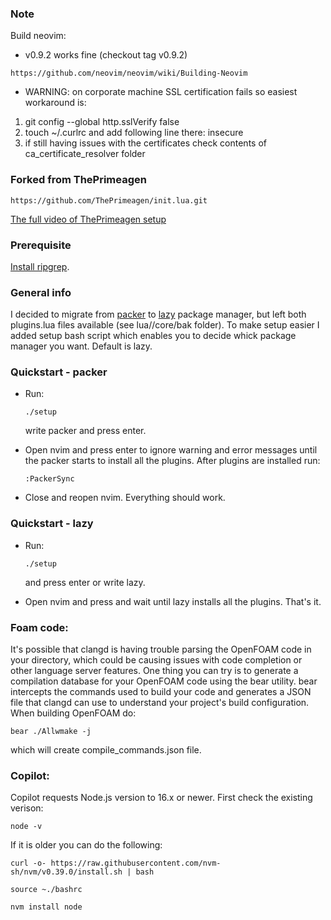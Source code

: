 ### Note
Build neovim:
* v0.9.2 works fine (checkout tag v0.9.2)
```
https://github.com/neovim/neovim/wiki/Building-Neovim
```
* WARNING: on corporate machine SSL certification fails so easiest workaround is:
1. git config --global http.sslVerify false
2. touch ~/.curlrc and add following line there: insecure
3. if still having issues with the certificates check contents of
   ca_certificate_resolver folder
### Forked from ThePrimeagen
```
https://github.com/ThePrimeagen/init.lua.git
```
[The full video of ThePrimeagen setup](https://www.youtube.com/watch?v=w7i4amO_zaE)

### Prerequisite
[Install ripgrep](https://github.com/BurntSushi/ripgrep).

### General info
I decided to migrate from [packer](https://github.com/wbthomason/packer.nvim) to
[lazy](https://github.com/folke/lazy.nvim.git) package manager, but left both
plugins.lua files available (see lua//core/bak folder). To make setup easier I
added setup bash script which enables you to decide whick package manager you
want. Default is lazy.

### Quickstart - packer

* Run:

  ```
  ./setup
  ```
  write packer and press enter.

* Open nvim and press enter to ignore warning and error messages until the
  packer starts to install all the plugins. After plugins are installed run:

  ```
  :PackerSync
  ```

* Close and reopen nvim. Everything should work.

### Quickstart - lazy

* Run:

  ```
  ./setup
  ```
  and press enter or write lazy.

* Open nvim and press and wait until lazy installs all the plugins. That's it.

### Foam code:
It's possible that clangd is having trouble parsing the OpenFOAM code in your 
directory, which could be causing issues with code completion or other language 
server features. One thing you can try is to generate a compilation database for 
your OpenFOAM code using the bear utility. bear intercepts the commands used to 
build your code and generates a JSON file that clangd can use to understand your 
project's build configuration. When building OpenFOAM do:

```
bear ./Allwmake -j
```
which will create compile_commands.json file.

### Copilot:
Copilot requests Node.js version to 16.x or newer.
First check the existing verison:

```
node -v
```

If it is older you can do the following:

```
curl -o- https://raw.githubusercontent.com/nvm-sh/nvm/v0.39.0/install.sh | bash
```

```
source ~./bashrc
```

```
nvm install node
```
